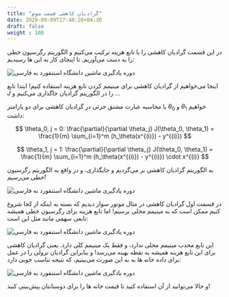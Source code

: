 ```yaml
---
title: "گرادیان کاهشی قسمت سوم"
date: 2020-09-09T17:40:28+04:30
draft: false
weight : 100
---
```


در این قسمت گرادیان کاهشی را با تابع هزینه ترکیب
می‌کنیم و الگوریتم رگرسیون خطی را به دست می‌آوریم.
تا اینجای کار به این ها رسیدیم:

![دوره یادگیری ماشین دانشگاه استنفورد به فارسی](../images/image47.png?width=40pc)

اینجا می‌خواهیم از گرادیان کاهشی برای مینیمم کردن
تابع هزینه استفاده کنیم!
ابتدا تابع $J$ را در الگوریتم گرادیان جاگذاری می‌کنیم و ...

با محاسبه عبارت مشتق جزئی در گرادیان کاهشی برای
دو پارامتر $\theta_0$ و $\theta_1$ خواهیم داشت:

$$ \theta_0, j = 0: \frac{\partial}{\partial \theta_j} J(\theta_0, \theta_1) = \frac{1}{m} \sum_{i=1}^m (h_\theta(x^{(i)}) - y^{(i)}) $$

$$ \theta_1, j = 1: \frac{\partial}{\partial \theta_j} J(\theta_0, \theta_1) = \frac{1}{m} \sum_{i=1}^m (h_\theta(x^{(i)}) - y^{(i)}) \cdot x^{(i)} $$

به الگوریتم گرادیان کاهشی بر‌ می‌گردیم و جایگذاری،
و در واقع به الگوریتم رگرسیون خطی می‌رسیم!

![دوره یادگیری ماشین دانشگاه استنفورد به فارسی](../images/image49.png?width=35pc)

در قسمت اول گرادیان کاهشی در مثال موتور سوار
دیدیم که بسته به اینکه از کجا شروع کنیم ممکن است
که به مینیمم محلی برسیم!
اما تابع هزینه برای رگرسیون خطی همیشه تابعی سهمی
مانند مثل این است:

![دوره یادگیری ماشین دانشگاه استنفورد به فارسی](../images/image22.png?width=25pc)

این تابع <span class="top-dict" data-tipso="convex">محدب</span> مینیمم
محلی ندارد، و فقط
یک مینیمم کلی دارد.
یعنی گرادیان کاهشی
برای این تابع هزینه
همیشه به نقطه بهینه می‌رسد!
و بنابراین گرادیان نزولی را در عمل برای داده خانه ها به
به این صورت می‌بینیم، که نتیجه تناسب خوبی دارد:

![دوره یادگیری ماشین دانشگاه استنفورد به فارسی](../images/image51.png?width=35pc)

و حالا می‌توانید از آن استفاده کنید تا قیمت خانه ها
را برای دوستانتان پیش‌بینی کنید!
